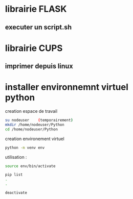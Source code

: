# librairie FLASK
## executer un script.sh



# librairie CUPS
## imprimer depuis linux


# installer environnemnt virtuel python 
creation espace de travail
```bash
su nodeuser    (temporairement)
mkdir /home/nodeuser/Python
cd /home/nodeuser/Python
```
creation environement virtuel
```bash
python -m venv env
```
utilisation : 
```bash
source env/bin/activate

pip list
.
.

deactivate
```
